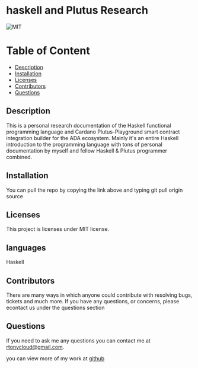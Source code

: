 # haskell and Plutus Research
  ![MIT](https://img.shields.io/badge/license-MIT-blue.svg)


# Table of Content
* [Description](#description)
* [Installation](#installation)
* [Licenses](#licenses)
* [Contributors](#contributors)
* [Questions](#questions)


## Description 
This is a personal research documentation of the Haskell functional programming language and Cardano Plutus-Playground smart contract integration builder for the ADA ecosystem. Mainly it's an entire Haskell introduction to the programming language with tons of personal documentation by myself and fellow Haskell & Plutus programmer combined.

## Installation
You can pull the repo by copying the link above and typing git pull origin source

## Licenses  
  This project is licenses under MIT license.

## languages
Haskell

## Contributors
There are many ways in which anyone could contribute with resolving bugs, tickets and much more. If you have any questions, or concerns, please econtact us under the questions section

## Questions
If you need to ask me any questions you can contact me at rtonycloud@gmail.com.

 you can view more of my work at [github](https://github.com/Rtonycloud)
